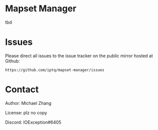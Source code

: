 Mapset Manager
==============

tbd

Issues
======

Please direct all issues to the issue tracker on the public mirror hosted at Github:

    https://github.com/iptq/mapset-manager/issues

Contact
=======

Author: Michael Zhang

License: plz no copy

Discord: IOException#6405
